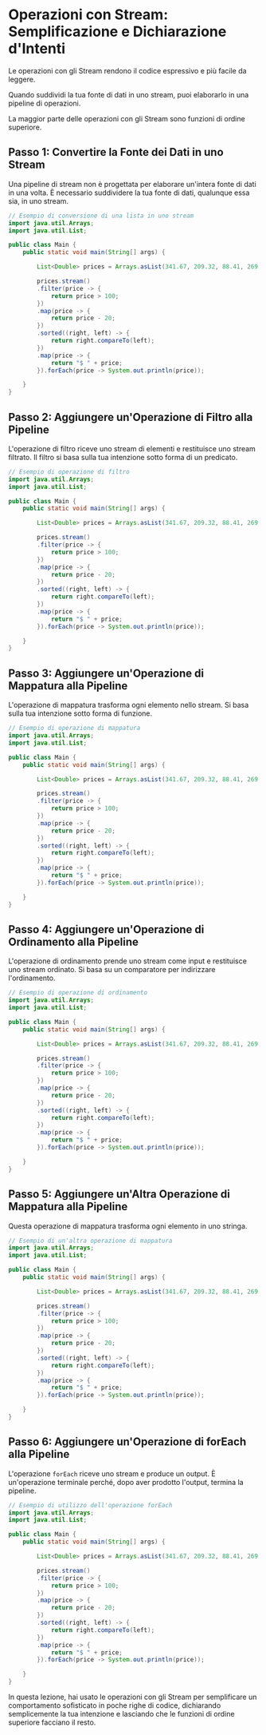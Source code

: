 
# Operazioni con Stream: Semplificazione e Dichiarazione d'Intenti

Le operazioni con gli Stream rendono il codice espressivo e più facile da leggere.

Quando suddividi la tua fonte di dati in uno stream, puoi elaborarlo in una pipeline di operazioni.

La maggior parte delle operazioni con gli Stream sono funzioni di ordine superiore.

## Passo 1: Convertire la Fonte dei Dati in uno Stream
Una pipeline di stream non è progettata per elaborare un'intera fonte di dati in una volta. È necessario suddividere la tua fonte di dati, qualunque essa sia, in uno stream.

```java
// Esempio di conversione di una lista in uno stream
import java.util.Arrays;
import java.util.List;

public class Main {
    public static void main(String[] args) {

        List<Double> prices = Arrays.asList(341.67, 209.32, 88.41, 269.99, 68.49, 499.99, 28.12, 354.38);

        prices.stream()
        .filter(price -> {
            return price > 100;
        })
        .map(price -> {
            return price - 20;
        })
        .sorted((right, left) -> {
            return right.compareTo(left);
        })
        .map(price -> {
            return "$ " + price; 
        }).forEach(price -> System.out.println(price));

    }
}
```

## Passo 2: Aggiungere un'Operazione di Filtro alla Pipeline
L'operazione di filtro riceve uno stream di elementi e restituisce uno stream filtrato. Il filtro si basa sulla tua intenzione sotto forma di un predicato.

```java
// Esempio di operazione di filtro
import java.util.Arrays;
import java.util.List;

public class Main {
    public static void main(String[] args) {

        List<Double> prices = Arrays.asList(341.67, 209.32, 88.41, 269.99, 68.49, 499.99, 28.12, 354.38);

        prices.stream()
        .filter(price -> {
            return price > 100;
        })
        .map(price -> {
            return price - 20;
        })
        .sorted((right, left) -> {
            return right.compareTo(left);
        })
        .map(price -> {
            return "$ " + price; 
        }).forEach(price -> System.out.println(price));

    }
}
```

## Passo 3: Aggiungere un'Operazione di Mappatura alla Pipeline
L'operazione di mappatura trasforma ogni elemento nello stream. Si basa sulla tua intenzione sotto forma di funzione.

```java
// Esempio di operazione di mappatura
import java.util.Arrays;
import java.util.List;

public class Main {
    public static void main(String[] args) {

        List<Double> prices = Arrays.asList(341.67, 209.32, 88.41, 269.99, 68.49, 499.99, 28.12, 354.38);

        prices.stream()
        .filter(price -> {
            return price > 100;
        })
        .map(price -> {
            return price - 20;
        })
        .sorted((right, left) -> {
            return right.compareTo(left);
        })
        .map(price -> {
            return "$ " + price; 
        }).forEach(price -> System.out.println(price));

    }
}
```

## Passo 4: Aggiungere un'Operazione di Ordinamento alla Pipeline
L'operazione di ordinamento prende uno stream come input e restituisce uno stream ordinato. Si basa su un comparatore per indirizzare l'ordinamento.

```java
// Esempio di operazione di ordinamento
import java.util.Arrays;
import java.util.List;

public class Main {
    public static void main(String[] args) {

        List<Double> prices = Arrays.asList(341.67, 209.32, 88.41, 269.99, 68.49, 499.99, 28.12, 354.38);

        prices.stream()
        .filter(price -> {
            return price > 100;
        })
        .map(price -> {
            return price - 20;
        })
        .sorted((right, left) -> {
            return right.compareTo(left);
        })
        .map(price -> {
            return "$ " + price; 
        }).forEach(price -> System.out.println(price));

    }
}
```

## Passo 5: Aggiungere un'Altra Operazione di Mappatura alla Pipeline
Questa operazione di mappatura trasforma ogni elemento in uno stringa.

```java
// Esempio di un'altra operazione di mappatura
import java.util.Arrays;
import java.util.List;

public class Main {
    public static void main(String[] args) {

        List<Double> prices = Arrays.asList(341.67, 209.32, 88.41, 269.99, 68.49, 499.99, 28.12, 354.38);

        prices.stream()
        .filter(price -> {
            return price > 100;
        })
        .map(price -> {
            return price - 20;
        })
        .sorted((right, left) -> {
            return right.compareTo(left);
        })
        .map(price -> {
            return "$ " + price; 
        }).forEach(price -> System.out.println(price));

    }
}
```

## Passo 6: Aggiungere un'Operazione di forEach alla Pipeline
L'operazione `forEach` riceve uno stream e produce un output. È un'operazione terminale perché, dopo aver prodotto l'output, termina la pipeline.

```java
// Esempio di utilizzo dell'operazione forEach
import java.util.Arrays;
import java.util.List;

public class Main {
    public static void main(String[] args) {

        List<Double> prices = Arrays.asList(341.67, 209.32, 88.41, 269.99, 68.49, 499.99, 28.12, 354.38);

        prices.stream()
        .filter(price -> {
            return price > 100;
        })
        .map(price -> {
            return price - 20;
        })
        .sorted((right, left) -> {
            return right.compareTo(left);
        })
        .map(price -> {
            return "$ " + price; 
        }).forEach(price -> System.out.println(price));

    }
}
```

In questa lezione, hai usato le operazioni con gli Stream per semplificare un comportamento sofisticato in poche righe di codice, dichiarando semplicemente la tua intenzione e lasciando che le funzioni di ordine superiore facciano il resto.
